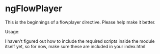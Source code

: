 ngFlowPlayer
============

This is the beginnings of a flowplayer directive.  Please help make it better.

Usage:

I haven't figured out how to include the required scripts inside the module itself yet, so for now, make sure these are included
in your index.html
<head>
 <script type="text/javascript" src="//code.jquery.com/jquery-1.10.2.min.js"></script>
 <script type="text/javascript" src=//ajax.googleapis.com/ajax/libs/angularjs/1.2.23/angular.min.js></script>
 <script type="text/javascript" src="http://releases.flowplayer.org/js/flowplayer-3.2.13.min.js"></script>
</head>

